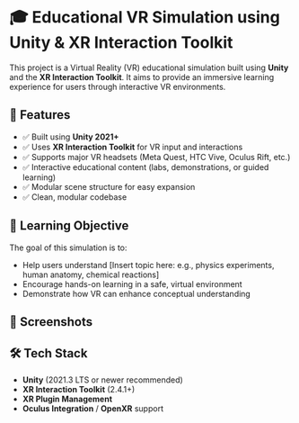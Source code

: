 # 🎓 Educational VR Simulation using Unity & XR Interaction Toolkit

This project is a Virtual Reality (VR) educational simulation built using **Unity** and the **XR Interaction Toolkit**. It aims to provide an immersive learning experience for users through interactive VR environments.

## 📌 Features

- ✅ Built using **Unity 2021+**
- ✅ Uses **XR Interaction Toolkit** for VR input and interactions
- ✅ Supports major VR headsets (Meta Quest, HTC Vive, Oculus Rift, etc.)
- ✅ Interactive educational content (labs, demonstrations, or guided learning)
- ✅ Modular scene structure for easy expansion
- ✅ Clean, modular codebase

## 🧠 Learning Objective

The goal of this simulation is to:
- Help users understand [Insert topic here: e.g., physics experiments, human anatomy, chemical reactions]
- Encourage hands-on learning in a safe, virtual environment
- Demonstrate how VR can enhance conceptual understanding

## 📸 Screenshots


## 🛠 Tech Stack

- **Unity** (2021.3 LTS or newer recommended)
- **XR Interaction Toolkit** (2.4.1+)
- **XR Plugin Management**
- **Oculus Integration** / **OpenXR** support


